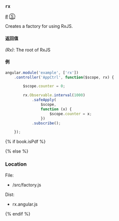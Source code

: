 ### <a id="rx"></a>`rx`
<a href="#rx">#</a> [&#x24C8;](https://github.com/Reactive-Extensions/rx.angular.js/blob/master/src/factory.js#L1-L6 "View in source") 

Creates a factory for using RxJS.

#### 返回值
*(Rx)*: The root of RxJS

#### 例
```js
angular.module('example', ['rx'])
    .controller('AppCtrl', function($scope, rx) {

        $scope.counter = 0;

        rx.Observable.interval(1000)
            .safeApply(
                $scope, 
                function (x) {
                    $scope.counter = x;
                })
            .subscribe();

    });
```

{% if book.isPdf %}



{% else %}

### Location

File:
- /src/factory.js

Dist:
- rx.angular.js

{% endif %}